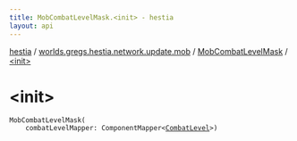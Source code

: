 ```yaml
---
title: MobCombatLevelMask.<init> - hestia
layout: api
---
```


<div class='api-docs-breadcrumbs'><a href="../../index.html">hestia</a> / <a href="../index.html">worlds.gregs.hestia.network.update.mob</a> / <a href="index.html">MobCombatLevelMask</a> / <a href="./-init-.html">&lt;init&gt;</a></div>

# &lt;init&gt;

<div class="signature"><code><span class="identifier">MobCombatLevelMask</span><span class="symbol">(</span><br/>&nbsp;&nbsp;&nbsp;&nbsp;<span class="parameterName" id="worlds.gregs.hestia.network.update.mob.MobCombatLevelMask$<init>(com.artemis.ComponentMapper((worlds.gregs.hestia.game.plugins.entity.components.update.CombatLevel)))/combatLevelMapper">combatLevelMapper</span><span class="symbol">:</span>&nbsp;<span class="identifier">ComponentMapper</span><span class="symbol">&lt;</span><a href="../../worlds.gregs.hestia.game.plugins.entity.components.update/-combat-level/index.html"><span class="identifier">CombatLevel</span></a><span class="symbol">&gt;</span><span class="symbol">)</span></code></div>
